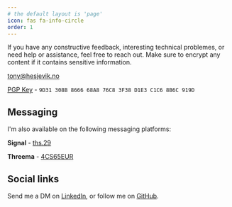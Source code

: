 ```yaml
---
# the default layout is 'page'
icon: fas fa-info-circle
order: 1
---
```


If you have any constructive feedback, interesting technical problemes, or need help or assistance, feel free to reach out. Make sure to encrypt any content if it contains sensitive information.

<a href="mailto:tony@hesjevik.no">tony@hesjevik.no</a>

<a href="https://keys.openpgp.org/vks/v1/by-fingerprint/9D31308B866668A876C83F38D1E3C1C68B6C919D" target="_blank" rel="noopener noreferrer me">PGP Key</a> - `9D31 308B 8666 68A8 76C8 3F38 D1E3 C1C6 8B6C 919D`

## Messaging

I'm also available on the following messaging platforms:

__Signal__ - <a href="https://signal.me/#eu/duEXq978ilrHVhRBYvK_SibJEVWd2UoWuE7SfQ47D_RBorzN8CVKw51nBNgeilpS" target="_blank" rel="noopener noreferrer me">ths.29</a>

__Threema__ - <a href="https://threema.id/4CS65EUR" target="_blank" rel="noopener noreferrer me">4CS65EUR</a>


## Social links

Send me a DM on <a href="https://linkedin.com/in/tony-hesjevik" target="_blank" rel="noopener noreferrer me">LinkedIn</a>, 
or follow me on <a href="https://github.com/feskehau" target="_blank" rel="noopener noreferrer me">GitHub</a>.
